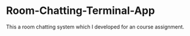 # Room-Chatting-Terminal-App
This a room chatting system which I developed for an course assignment.
